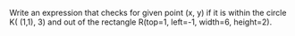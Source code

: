 Write an expression that checks for given point (x, y)
if it is within the circle K( (1,1), 3) and out of the
rectangle R(top=1, left=-1, width=6, height=2).
